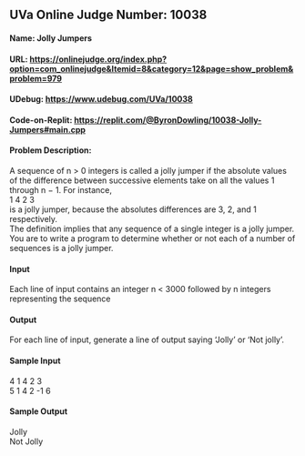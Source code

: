 ## UVa Online Judge Number: 10038
#### Name: Jolly Jumpers
#### URL: https://onlinejudge.org/index.php?option=com_onlinejudge&Itemid=8&category=12&page=show_problem&problem=979
#### UDebug: https://www.udebug.com/UVa/10038
#### Code-on-Replit: https://replit.com/@ByronDowling/10038-Jolly-Jumpers#main.cpp

#### Problem Description:
A sequence of n > 0 integers is called a jolly jumper if the absolute values of the difference between
successive elements take on all the values 1 through n − 1. For instance,\
1 4 2 3\
is a jolly jumper, because the absolutes differences are 3, 2, and 1 respectively. \
The definition implies that any sequence of a single integer is a jolly jumper. You are to write a program to determine whether or not each of a number of sequences is a jolly jumper.

#### Input
Each line of input contains an integer n < 3000 followed by n integers representing the sequence

#### Output
For each line of input, generate a line of output saying ‘Jolly’ or ‘Not jolly’.

#### Sample Input
4 1 4 2 3\
5 1 4 2 -1 6

#### Sample Output
Jolly\
Not Jolly
